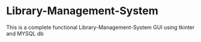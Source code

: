 # Library-Management-System

This is a complete functional Library-Management-System GUI using tkinter and MYSQL db
